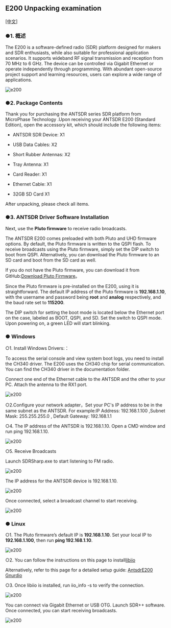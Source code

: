 ## E200 Unpacking examination

[[中文]](../../../cn/device_and_usage_manual/ANTSDR_E_Series_Module/ANTSDR_E200_Reference_Manual/AntsdrE200_Unpacking_examination_cn.html)

### ●1. 概述

The E200 is a software-defined radio (SDR) platform designed for makers and SDR enthusiasts, while also suitable for professional application scenarios. It supports wideband RF signal transmission and reception from 70 MHz to 6 GHz. The device can be controlled via Gigabit Ethernet or operate independently through programming. With abundant open-source project support and learning resources, users can explore a wide range of applications.

![e200](./ANTSDR_E200_Reference_Manual.assets/e200.png)

### ●2. Package Contents

Thank you for purchasing the ANTSDR series SDR platform from MicroPhase Technology .Upon receiving your ANTSDR E200 (Standard Edition), open the accessory kit, which should include the following items:

- ANTSDR SDR Device: X1

- USB Data Cables: X2 

- Short Rubber Antennas: X2

- Tray Antenna: X1

- Card Reader: X1

- Ethernet Cable: X1

- 32GB SD Card X1

After unpacking, please check all items.

### ●3. ANTSDR Driver Software Installation

Next, use the **Pluto firmware** to receive radio broadcasts.

The ANTSDR E200 comes preloaded with both Pluto and UHD firmware options. By default, the Pluto firmware is written to the QSPI flash. To receive broadcasts using the Pluto firmware, simply set the DIP switch to boot from QSPI. Alternatively, you can download the Pluto firmware to an SD card and boot from the SD card as well.

If you do not have the Pluto firmware, you can download it from GitHub:[Download Pluto Firmware](https://github.com/MicroPhase/antsdr-fw-patch/releases)。

Since the Pluto firmware is pre-installed on the E200, using it is straightforward. The default IP address of the Pluto firmware is **192.168.1.10**, with the username and password being **root** and **analog** respectively, and the baud rate set to **115200**.

The DIP switch for setting the boot mode is located below the Ethernet port on the case, labeled as BOOT, QSPI, and SD. Set the switch to QSPI mode. Upon powering on, a green LED will start blinking.

### ● Windows

○1. Install Windows Drivers:： 

To access the serial console and view system boot logs, you need to install the CH340 driver. The E200 uses the CH340 chip for serial communication. You can find the CH340 driver in the documentation folder.

Connect one end of the Ethernet cable to the ANTSDR and the other to your PC. Attach the antenna to the RX1 port.

![e200](./ANTSDR_E200_Reference_Manual.assets/E200_connect_.png)

○2.Configure your network adapter，Set your PC's IP address to be in the same subnet as the ANTSDR. For example:IP Address: 192.168.1.100 ,Subnet Mask: 255.255.255.0 , Default Gateway: 192.168.1.1

○4. The IP address of the ANTSDR is 192.168.1.10. Open a CMD window and run ping 192.168.1.10.

![e200](./ANTSDR_E200_Reference_Manual.assets/ping192168110.png)


○5. Receive Broadcasts

Launch SDRSharp.exe to start listening to FM radio.

![e200](./ANTSDR_E200_Reference_Manual.assets/sdrsharp.png)

The IP address for the ANTSDR device is 192.168.1.10.

![e200](./ANTSDR_E200_Reference_Manual.assets/sdrsharp_connect.png)

Once connected, select a broadcast channel to start receiving.

![e200](./ANTSDR_E200_Reference_Manual.assets/sdrsharp_fm_plutosdr.png)

### ● Linux 

○1. The Pluto firmware’s default IP is **192.168.1.10**. Set your local IP to **192.168.1.100**, then run **ping 192.168.1.10**.

![e200](./ANTSDR_E200_Reference_Manual.assets/linux_ping192.168.1.10.png)

○2. You can follow the instructions on this page to install[libiio](https://wiki.analog.com/resources/eval/user-guides/ad-fmcdaq2-ebz/software/linux/applications/libiio#:~:text=Libiio%20is%20a%20library%20that%20has%20been%20developed,of%20software%20interfacing%20Linux%20Industrial%20I%2FO%20%28IIO%29%20devices.)

Alternatively, refer to this page for a detailed setup guide: [AntsdrE200 Gnurdio](./AntsdrE200_gnurdio_cn.md)


○3. Once libiio is installed, run iio_info -s to verify the connection.

![e200](./ANTSDR_E200_Reference_Manual.assets/linux_iio_info_s.png)


You can connect via Gigabit Ethernet or USB OTG.
Launch SDR++ software.
Once connected, you can start receiving broadcasts.

![e200](./ANTSDR_E200_Reference_Manual.assets/linux_sdr++.png)
